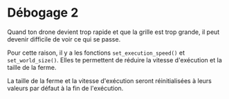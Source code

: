 # Débogage 2
Quand ton drone devient trop rapide et que la grille est trop grande, il peut devenir difficile de voir ce qui se passe.

Pour cette raison, il y a les fonctions `set_execution_speed()` et `set_world_size()`.
Elles te permettent de réduire la vitesse d'exécution et la taille de la ferme.

La taille de la ferme et la vitesse d'exécution seront réinitialisées à leurs valeurs par défaut à la fin de l'exécution.